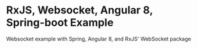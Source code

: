 # RxJS, Websocket, Angular 8, Spring-boot Example

Websocket example with Spring, Angular 8, and RxJS' WebSocket package
